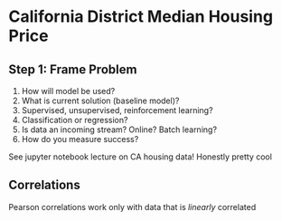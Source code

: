 # California District Median Housing Price

## Step 1: Frame Problem
1. How will model be used?
2. What is current solution (baseline model)?
3. Supervised, unsupervised, reinforcement learning?
4. Classification or regression?
5. Is data an incoming stream? Online? Batch learning?
6. How do you measure success?

See jupyter notebook lecture on CA housing data! Honestly pretty cool

## Correlations
Pearson correlations work only with data that is *linearly* correlated

